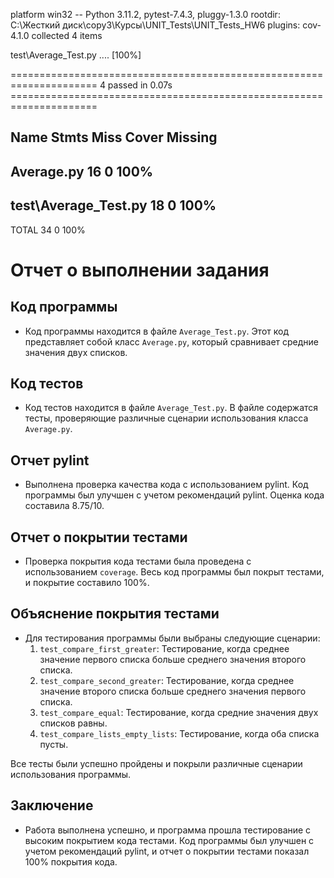 platform win32 -- Python 3.11.2, pytest-7.4.3, pluggy-1.3.0
rootdir: C:\Жесткий диск\copy3\Курсы\UNIT_Tests\UNIT_Tests_HW6
plugins: cov-4.1.0
collected 4 items                                                                                                                                             

test\Average_Test.py ....                                                                                                                              [100%] 

===================================================================== 4 passed in 0.07s ===================================================================== 

Name                   Stmts   Miss  Cover   Missing
----------------------------------------------------
Average.py                16      0   100%
----------------------------------------------------
test\Average_Test.py      18      0   100%
----------------------------------------------------
TOTAL                     34      0   100%

# Отчет о выполнении задания

## Код программы

- Код программы находится в файле `Average_Test.py`. Этот код представляет собой класс `Average.py`, который
  сравнивает средние значения двух списков.

## Код тестов

- Код тестов находится в файле `Average_Test.py`. В файле содержатся тесты, проверяющие различные сценарии
  использования класса `Average.py`.

## Отчет pylint

- Выполнена проверка качества кода с использованием pylint. Код программы был улучшен с учетом рекомендаций pylint.
  Оценка кода составила 8.75/10.

## Отчет о покрытии тестами

- Проверка покрытия кода тестами была проведена с использованием `coverage`. Весь код программы был покрыт тестами, и
  покрытие составило 100%.

## Объяснение покрытия тестами

- Для тестирования программы были выбраны следующие сценарии:
    1. `test_compare_first_greater`: Тестирование, когда среднее значение первого списка больше среднего значения
       второго списка.
    2. `test_compare_second_greater`: Тестирование, когда среднее значение второго списка больше среднего значения
       первого списка.
    3. `test_compare_equal`: Тестирование, когда средние значения двух списков равны.
    4. `test_compare_lists_empty_lists`: Тестирование, когда оба списка пусты.

Все тесты были успешно пройдены и покрыли различные сценарии использования программы.

## Заключение

- Работа выполнена успешно, и программа прошла тестирование с высоким покрытием кода тестами. Код программы был улучшен
  с учетом рекомендаций pylint, и отчет о покрытии тестами показал 100% покрытия кода.